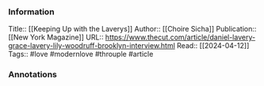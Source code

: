 
### Information
Title:: [[Keeping Up with the Laverys]]
Author:: [[Choire Sicha]]
Publication:: [[New York Magazine]]
URL:: https://www.thecut.com/article/daniel-lavery-grace-lavery-lily-woodruff-brooklyn-interview.html
Read:: [[2024-04-12]]
Tags:: #love #modernlove #throuple
#article

### Annotations
